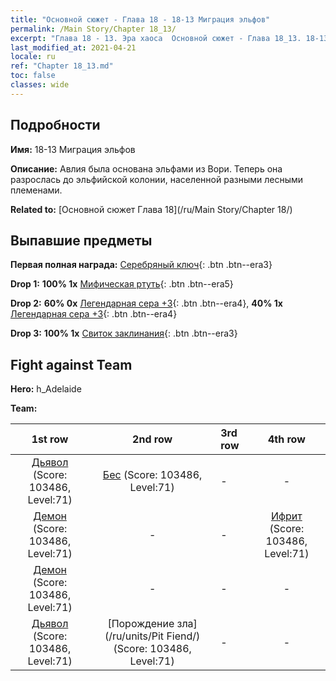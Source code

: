 ```yaml
---
title: "Основной сюжет - Глава 18 - 18-13 Миграция эльфов"
permalink: /Main Story/Chapter 18_13/
excerpt: "Глава 18 - 13. Эра хаоса  Основной сюжет - Глава 18_13. 18-13 Миграция эльфов"
last_modified_at: 2021-04-21
locale: ru
ref: "Chapter 18_13.md"
toc: false
classes: wide
---
```


## Подробности

 **Имя:** 18-13 Миграция эльфов

 **Описание:** Авлия была основана эльфами из Вори. Теперь она разрослась до эльфийской колонии, населенной разными лесными племенами.

 **Related to:** [Основной сюжет Глава 18](/ru/Main Story/Chapter 18/)

## Выпавшие предметы

 **Первая полная награда:** [Серебряный ключ](/ru/Items/con_693/){: .btn .btn--era3}

 **Drop 1:** **100% 1x** [Мифическая ртуть](/ru/Items/mat_63/){: .btn .btn--era5}

 **Drop 2:** **60% 0x** [Легендарная сера +3](/ru/Items/mat_57/){: .btn .btn--era4}, **40% 1x** [Легендарная сера +3](/ru/Items/mat_57/){: .btn .btn--era4}

 **Drop 3:** **100% 1x** [Свиток заклинания](/ru/Items/con_694/){: .btn .btn--era3}


## Fight against Team
 **Hero:** h_Adelaide

 **Team:**


  | 1st row | 2nd row | 3rd row | 4th row |
  |:----:|:----:|:----|:----:|
  | [Дьявол](/ru/units/Devil/) (Score: 103486, Level:71)  | [Бес](/ru/units/Imp/) (Score: 103486, Level:71)  | - | - |
  | [Демон](/ru/units/Demon/) (Score: 103486, Level:71)  | - | - | [Ифрит](/ru/units/Efreeti/) (Score: 103486, Level:71)  |
  | [Демон](/ru/units/Demon/) (Score: 103486, Level:71)  | - | - | - |
  | [Дьявол](/ru/units/Devil/) (Score: 103486, Level:71)  | [Порождение зла](/ru/units/Pit Fiend/) (Score: 103486, Level:71)  | - | - |


